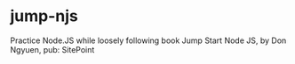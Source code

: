 jump-njs
========

Practice Node.JS while loosely following book Jump Start Node JS, by Don Ngyuen, pub: SitePoint
